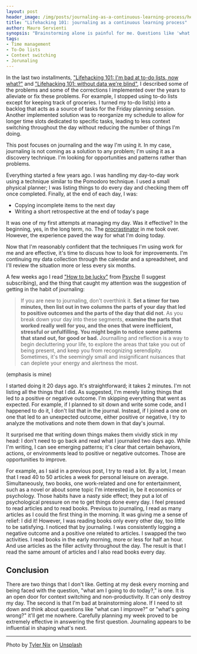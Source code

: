 ```yaml
---
layout: post
header_image: /img/posts/journaling-as-a-continuous-learning-process/header.jpg
title: "Lifehacking 101: journaling as a continuous learning process"
author: Mauro Servienti
synopsis: "Brainstorming alone is painful for me. Questions like 'what can I improve?' or 'what's going wrong?' hardly get answered. Journaling is helping me in shaping what's next."
tags:
- Time management
- To-Do lists
- Context switching
- Jorunaling
---
```


In the last two installments, ["Lifehacking 101: I'm bad at to-do lists, now what?"](https://milestone.topics.it/2021/02/19/bad-at-to-do-lists-now-what.html) and ["Lifehacking 101: without data we're blind"](https://milestone.topics.it/2021/02/24/without-data-we-re-blind.html), I described some of the problems and some of the corrections I implemented over the years to alleviate or fix these problems. For example, I stopped using to-do lists except for keeping track of groceries. I turned my to-do list(s) into a backlog that acts as a source of tasks for the Friday planning session. Another implemented solution was to reorganize my schedule to allow for longer time slots dedicated to specific tasks, leading to less context switching throughout the day without reducing the number of things I'm doing.

This post focuses on journaling and the way I'm using it. In my case, journaling is not coming as a solution to any problem; I'm using it as a discovery technique. I'm looking for opportunities and patterns rather than problems.

Everything started a few years ago. I was handling my day-to-day work using a technique similar to the Pomodoro technique. I used a small physical planner; I was listing things to do every day and checking them off once completed. Finally, at the end of each day, I was:

- Copying incomplete items to the next day
- Writing a short retrospective at the end of today's page

It was one of my first attempts at managing my day. Was it effective? In the beginning, yes, in the long term, no. The [procrastinator](https://milestone.topics.it/2019/01/23/i-m-a-procrastinator-i-fail-at-to-do-lists.html) in me took over. However, the experience paved the way for what I'm doing today.

Now that I'm reasonably confident that the techniques I'm using work for me and are effective, it's time to discuss how to look for improvements. I'm continuing my data collection through the calendar and a spreadsheet, and I'll review the situation more or less every six months.

A few weeks ago I read ["How to be lucky"](https://psyche.co/guides/how-to-open-up-to-serendipity-and-create-your-own-luck) from [Psyche](https://psyche.co) (I suggest subscribing), and the thing that caught my attention was the suggestion of getting in the habit of journaling:

> If you are new to journaling, don't overthink it. **Set a timer for two minutes, then list out in two columns the parts of your day that led to positive outcomes and the parts of the day that did not**. As you break down your day into these segments, **examine the parts that worked really well for you, and the ones that were inefficient, stressful or unfulfilling. You might begin to notice some patterns that stand out, for good or bad.** Journalling and reflection is a way to begin decluttering your life, to explore the areas that take you out of being present, and keep you from recognizing serendipity. Sometimes, it's the seemingly small and insignificant nuisances that can deplete your energy and alertness the most.

(emphasis is mine)

I started doing it 20 days ago. It's straightforward; it takes 2 minutes. I'm not listing all the things that I did. As suggested, I'm merely listing things that led to a positive or negative outcome. I'm skipping everything that went as expected. For example, if I planned to sit down and write some code, and I happened to do it, I don't list that in the journal. Instead, if I joined a one on one that led to an unexpected outcome, either positive or negative, I try to analyze the motivations and note them down in that day's journal.

It surprised me that writing down things makes them vividly stick in my head: I don't need to go back and read what I journaled two days ago. While I'm writing, I can see emerging patterns; it's clear that certain behaviors, actions, or environments lead to positive or negative outcomes. Those are opportunities to improve.

For example, as I said in a previous post, I try to read a lot. By a lot, I mean that I read 40 to 50 articles a week for personal leisure on average. Simultaneously, two books, one work-related and one for entertainment, such as a novel or about some topic I'm interested in, be it economics or psychology. Those habits have a nasty side effect; they put a lot of psychological pressure on me to get things done every day. I feel pressed to read articles and to read books. Previous to journaling, I read as many articles as I could the first thing in the morning. It was giving me a sense of relief: I did it! However, I was reading books only every other day, too little to be satisfying. I noticed that by journaling. I was consistently logging a negative outcome and a positive one related to articles. I swapped the two activities. I read books in the early morning, more or less for half an hour. And use articles as the filler activity throughout the day. The result is that I read the same amount of articles and I also read books every day.

## Conclusion

There are two things that I don't like. Getting at my desk every morning and being faced with the question, "what am I going to do today?," is one. It is an open door for context switching and non-productivity. It can only destroy my day. The second is that I'm bad at brainstorming alone. If I need to sit down and think about questions like "what can I improve?" or "what's going wrong?" it'll get me nowhere. Carefully planning my week proved to be extremely effective in answering the first question. Journaling appears to be influential in shaping what's next.

---

<span>Photo by <a href="https://unsplash.com/@jtylernix?utm_source=unsplash&amp;utm_medium=referral&amp;utm_content=creditCopyText">Tyler Nix</a> on <a href="https://unsplash.com/s/photos/journal?utm_source=unsplash&amp;utm_medium=referral&amp;utm_content=creditCopyText">Unsplash</a></span>
